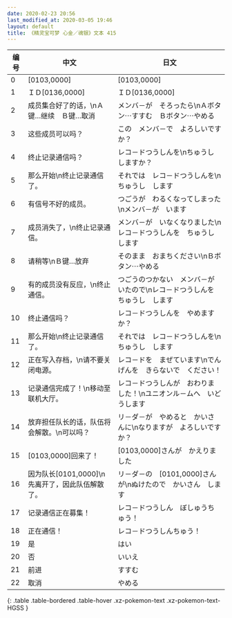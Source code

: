```yaml
---
date: 2020-02-23 20:56
last_modified_at: 2020-03-05 19:46
layout: default
title: 《精灵宝可梦 心金／魂银》文本 415
---
```

| 编号 | 中文 | 日文 |
| ---- | ---- | ---- |
| 0 | [0103,0000] | [0103,0000] |
| 1 | ＩＤ[0136,0000] | ＩＤ[0136,0000] |
| 2 | 成员集合好了的话，\nＡ键…继续　Ｂ键…取消 | メンバ－が　そろったら\nＡボタン⋯すすむ　Ｂボタン⋯やめる |
| 3 | 这些成员可以吗？ | この　メンバ－で　よろしいですか？ |
| 4 | 终止记录通信吗？ | レコ－ドつうしんを\nちゅうし　しますか？ |
| 5 | 那么开始\n终止记录通信了。 | それでは　レコ－ドつうしんを\nちゅうし　します |
| 6 | 有信号不好的成员。 | つごうが　わるくなってしまった\nメンバ－が　います |
| 7 | 成员消失了，\n终止记录通信。 | メンバ－が　いなくなりました\nレコ－ドつうしんを　ちゅうし　します |
| 8 | 请稍等\nＢ键…放弃 | そのまま　おまちください\nＢボタン⋯やめる |
| 9 | 有的成员没有反应，\n终止通信。 | つごうのつかない　メンバ－がいたので\nレコ－ドつうしんを　ちゅうし　します |
| 10 | 终止通信吗？ | レコ－ドつうしんを　やめますか？ |
| 11 | 那么开始\n终止记录通信了。 | それでは　レコ－ドつうしんを\nちゅうし　します |
| 12 | 正在写入存档，\n请不要关闭电源。 | レコ－ドを　まぜています\nでんげんを　きらないで　ください！ |
| 13 | 记录通信完成了！\n移动至联机大厅。 | レコ－ドつうしんが　おわりました！\nユニオンル－ムへ　いどうします |
| 14 | 放弃担任队长的话，队伍将会解散。\n可以吗？ | リ－ダ－が　やめると　かいさんに\nなりますが　よろしいですか？ |
| 15 | [0103,0000]回来了！ | [0103,0000]さんが　かえりました |
| 16 | 因为队长[0101,0000]\n先离开了，因此队伍解散了。 | リ－ダ－の　[0101,0000]さんが\nぬけたので　かいさん　します |
| 17 | 记录通信正在募集！ | レコ－ドつうしん　ぼしゅうちゅう！ |
| 18 | 正在通信！ | レコ－ドつうしんちゅう！ |
| 19 | 是 | はい |
| 20 | 否 | いいえ |
| 21 | 前进 | すすむ |
| 22 | 取消 | やめる |
{: .table .table-bordered .table-hover .xz-pokemon-text .xz-pokemon-text-HGSS }